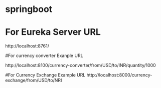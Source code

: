 # springboot

# For Eureka Server URL

http://localhost:8761/

#For currency converter Exanple URL

http://localhost:8100/currency-converter/from/USD/to/INR/quantity/1000

#For Currency Exchange Example URL
http://localhost:8000/currency-exchange/from/USD/to/NRI
